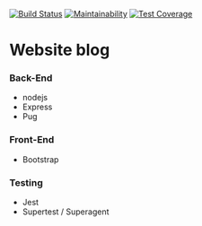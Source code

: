 [![Build Status](https://travis-ci.org/Yorickov/blog.svg?branch=master)](https://travis-ci.org/Yorickov/blog)
[![Maintainability](https://api.codeclimate.com/v1/badges/6c96ccf20c3b40db6c12/maintainability)](https://codeclimate.com/github/Yorickov/blog/maintainability)
[![Test Coverage](https://api.codeclimate.com/v1/badges/6c96ccf20c3b40db6c12/test_coverage)](https://codeclimate.com/github/Yorickov/blog/test_coverage)

# Website blog

### Back-End
- nodejs
- Express
- Pug

### Front-End
- Bootstrap

### Testing
- Jest
- Supertest / Superagent
